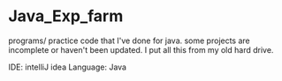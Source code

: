 # Java_Exp_farm
programs/ practice code that I've done for java. some projects are incomplete or haven't been updated. I put all this from my old hard drive.

IDE: intelliJ idea 
Language: Java
